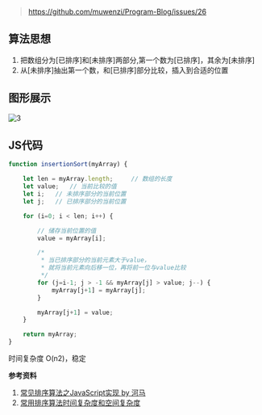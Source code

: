 > https://github.com/muwenzi/Program-Blog/issues/26

## 算法思想

1. 把数组分为[已排序]和[未排序]两部分,第一个数为[已排序]，其余为[未排序]
2. 从[未排序]抽出第一个数，和[已排序]部分比较，插入到合适的位置

## 图形展示
![3](https://user-images.githubusercontent.com/12554487/29343569-85ee5840-8264-11e7-87c5-aaf5aa01a0ed.gif)

## JS代码
```js
function insertionSort(myArray) {

    let len = myArray.length;     // 数组的长度
    let value;   // 当前比较的值
    let i;   // 未排序部分的当前位置
    let j;   // 已排序部分的当前位置

    for (i=0; i < len; i++) {

        // 储存当前位置的值
        value = myArray[i];

        /*
         * 当已排序部分的当前元素大于value，
         * 就将当前元素向后移一位，再将前一位与value比较
         */
        for (j=i-1; j > -1 && myArray[j] > value; j--) {
            myArray[j+1] = myArray[j];
        }

        myArray[j+1] = value;
    }

    return myArray;
}
```

时间复杂度 O(n2)，稳定

**参考资料**
1. [常见排序算法之JavaScript实现 by 河马](https://zhuanlan.zhihu.com/p/28130533)
1. [常用排序算法时间复杂度和空间复杂度](http://blog.csdn.net/xiexievv/article/details/45795719)